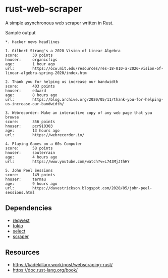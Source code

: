 # rust-web-scraper

A simple asynchronous web scraper written in Rust.


Sample output
```
*. Hacker news headlines

1. Gilbert Strang's a 2020 Vision of Linear Algebra
score:		30 points
hnuser:		organicfigs
age:		1 hour ago
url:		https://ocw.mit.edu/resources/res-18-010-a-2020-vision-of-linear-algebra-spring-2020/index.htm

2. Thank you for helping us increase our bandwidth
score:		403 points
hnuser:		edward
age:		8 hours ago
url:		https://blog.archive.org/2020/05/11/thank-you-for-helping-us-increase-our-bandwidth/

3. Webrecorder: Make an interactive copy of any web page that you browse
score:		356 points
hnuser:		pcr910303
age:		13 hours ago
url:		https://webrecorder.io/

4. Playing Games on a 60s Computer
score:		58 points
hnuser:		souterrain
age:		4 hours ago
url:		https://www.youtube.com/watch?v=L743MjJthHY

5. John Peel Sessions
score:		149 points
hnuser:		termau
age:		9 hours ago
url:		https://davestrickson.blogspot.com/2020/05/john-peel-sessions.html
```


## Dependencies

- [reqwest](https://github.com/seanmonstar/reqwest)
- [tokio](https://github.com/tokio-rs/tokio)
- [select](https://github.com/utkarshkukreti/select.rs)
- [scraper](https://github.com/causal-agent/scraper)


## Resources

- https://kadekillary.work/post/webscraping-rust/
- https://doc.rust-lang.org/book/
